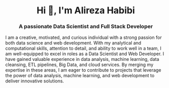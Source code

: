 <h1 align="center">Hi 👋, I'm Alireza Habibi</h1>
<h3 align="center">A passionate Data Scientist and Full Stack Developer</h3>

I am a creative, motivated, and curious individual with a strong passion for both data science and web development. With my analytical and computational skills, attention to detail, and ability to work well in a team, I am well-equipped to excel in roles as a Data Scientist and Web Developer. I have gained valuable experience in data analysis, machine learning, data cleansing, ETL pipelines, Big Data, and cloud services. By merging my expertise in these areas, I am eager to contribute to projects that leverage the power of data analysis, machine learning, and web development to deliver innovative solutions.

